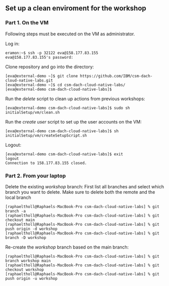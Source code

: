 ## Set up a clean enviroment for the workshop

### Part 1. On the VM

Following steps must be executed on the VM as administrator.

Log in:

```
eramon:~$ ssh -p 32122 eva@158.177.83.155
eva@158.177.83.155's password:
```

Clone repository and go into the directory:

```
[eva@external-demo ~]$ git clone https://github.com/IBM/csm-dach-cloud-native-labs.git
[eva@external-demo ~]$ cd csm-dach-cloud-native-labs/
[eva@external-demo csm-dach-cloud-native-labs]$
```

Run the _delete_ script to clean up actions from previous workshops:

```
[eva@external-demo csm-dach-cloud-native-labs]$ sudo sh initialSetup/vm/clean.sh
```

Run the _create user_ script to set up the user accounts on the VM:

```
[eva@external-demo csm-dach-cloud-native-labs]$ sh initialSetup/vm/createSetupScript.sh
```

Logout:

```
[eva@external-demo csm-dach-cloud-native-labs]$ exit
logout
Connection to 158.177.83.155 closed.
```

### Part 2. From your laptop

Delete the existing _workshop_ branch:
First list all branches and select which branch you want to delete. Make sure to delete both the remote and the local branch

```
[raphaeltholl@Raphaels-MacBook-Pro csm-dach-cloud-native-labs] % git branch -a
[raphaeltholl@Raphaels-MacBook-Pro csm-dach-cloud-native-labs] % git checkout main
[raphaeltholl@Raphaels-MacBook-Pro csm-dach-cloud-native-labs] % git push origin -d workshop
[raphaeltholl@Raphaels-MacBook-Pro csm-dach-cloud-native-labs] % git branch -D workshop
```

Re-create the _workshop_ branch based on the main branch:

```
[raphaeltholl@Raphaels-MacBook-Pro csm-dach-cloud-native-labs] % git branch workshop main
[raphaeltholl@Raphaels-MacBook-Pro csm-dach-cloud-native-labs] % git checkout workshop
[raphaeltholl@Raphaels-MacBook-Pro csm-dach-cloud-native-labs] % git push origin -u workshop

```
